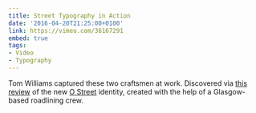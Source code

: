```yaml
---
title: Street Typography in Action
date: '2016-04-20T21:25:00+0100'
link: https://vimeo.com/36167291
embed: true
tags:
- Video
- Typography
---
```

Tom Williams captured these two craftsmen at work. Discovered via [this review][1] of the new [O Street][2] identity, created with the help of a Glasgow-based roadlining crew.

[1]: http://www.underconsideration.com/brandnew/archives/new_logo_and_identity_by_and_for_o_street.php
[2]: http://www.ostreet.co.uk

